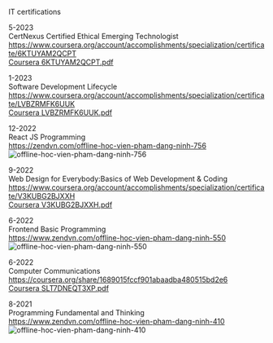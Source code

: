 IT certifications

5-2023 <br/>
CertNexus Certified Ethical Emerging Technologist <br/>
https://www.coursera.org/account/accomplishments/specialization/certificate/6KTUYAM2QCPT <br/>
[Coursera 6KTUYAM2QCPT.pdf](https://github.com/ninhpd-sefr/it-certifications/files/11631116/Coursera.6KTUYAM2QCPT.pdf) <br/>




1-2023 <br/>
Software Development Lifecycle <br/>
https://www.coursera.org/account/accomplishments/specialization/certificate/LVBZRMFK6UUK <br/>
[Coursera LVBZRMFK6UUK.pdf](https://github.com/ninhpd-sefr/it-cretifications/files/11288000/Coursera.LVBZRMFK6UUK.pdf) <br/>



12-2022 <br/>
React JS Programming <br/>
https://zendvn.com/offline-hoc-vien-pham-dang-ninh-756 <br/>
![offline-hoc-vien-pham-dang-ninh-756](https://user-images.githubusercontent.com/89170990/233416142-330b2fb2-8be3-457d-b732-9b03fc0e3a1c.png)


9-2022 <br/>
Web Design for Everybody:Basics of Web Development & Coding <br/>
https://www.coursera.org/account/accomplishments/specialization/certificate/V3KUBG2BJXXH <br/>
[Coursera V3KUBG2BJXXH.pdf](https://github.com/ninhpd-sefr/it-cretifications/files/11287984/Coursera.V3KUBG2BJXXH.pdf) <br/>




6-2022 <br/>
Frontend Basic Programming <br/>
https://www.zendvn.com/offline-hoc-vien-pham-dang-ninh-550 <br/>
![offline-hoc-vien-pham-dang-ninh-550](https://user-images.githubusercontent.com/89170990/233415926-111e7ec3-0bc8-4fb1-ba84-530890ea3151.jpg)


6-2022 <br/>
Computer Communications <br/>
https://coursera.org/share/1689015fccf901abaadba480515bd2e6 <br/>
[Coursera SLT7DNEQT3XP.pdf](https://github.com/ninhpd-sefr/it-certifications/files/11366106/Coursera.SLT7DNEQT3XP.pdf)





8-2021  <br/>
Programming Fundamental and Thinking <br/>
https://www.zendvn.com/offline-hoc-vien-pham-dang-ninh-410 <br/>
![offline-hoc-vien-pham-dang-ninh-410](https://user-images.githubusercontent.com/89170990/233415358-cc38d105-d836-4ae0-8f1c-0ad5ad0d8994.png) <br/>

